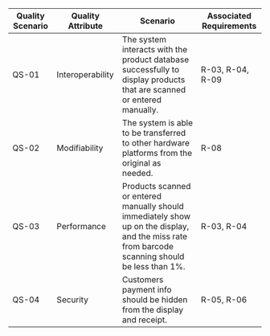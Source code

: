 |   Quality Scenario    |   Quality Attribute   |   Scenario   |    Associated Requirements  |
|   ---   |   ---   |   ---   |   ---   |
|   QS-01   |   Interoperability    |   The system interacts with the product database successfully to display products that are scanned or entered manually.   |   R-03, R-04, R-09    |
|   QS-02   |   Modifiability    |   The system is able to be transferred to other hardware platforms from the original as needed.    |   R-08    |
|   QS-03   |   Performance   |   Products scanned or entered manually should immediately show up on the display, and the miss rate from barcode scanning should be less than 1%.    |    R-03, R-04    |
|   QS-04   |   Security    |   Customers payment info should be hidden from the display and receipt.   |   R-05, R-06    |
